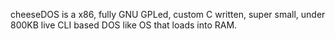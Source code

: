 cheeseDOS is a x86, fully GNU GPLed, custom C written, super small, under 800KB live CLI based DOS like OS that loads into RAM.
